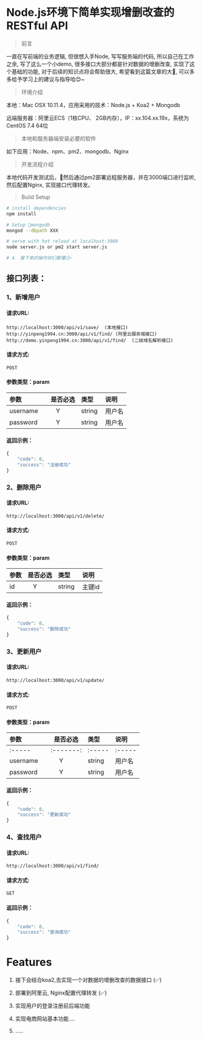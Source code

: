 # Node.js环境下简单实现增删改查的RESTful API

> 前言

一直在写前端的业务逻辑, 但很想入手Node, 写写服务端的代码, 所以自己在工作之余, 写了这么一个小demo, 很多接口大部分都是针对数据的增删改查,  实现了这个基础的功能, 对于后续的知识点将会帮助很大, 希望看到这篇文章的大🐂, 可以多多给予学习上的建议与指导哈😊~


> 环境介绍

本地：Mac OSX 10.11.4，应用采用的技术：Node.js + Koa2 + Mongodb

远端服务器：阿里云ECS（1核CPU、 2GB内存），IP：xx.104.xx.19x，系统为CentOS 7.4 64位

> 本地和服务器端安装必要的软件

如下应用：Node、npm、pm2、mongodb、Nginx

> 开发流程介绍

本地代码开发测试后，然后通过pm2部署远程服务器，并在3000端口进行监听, 然后配置Nginx, 实现接口代理转发。

>Build Setup

``` bash
# install dependencies
npm install

# Setup mongodb
mongod --dbpath XXX

# serve with hot reload at localhost:3080
node server.js or pm2 start server.js

# 4. 接下来的操作你们都懂😏~
```

## 接口列表：

### 1、新增用户

#### 请求URL:
```
http://localhost:3000/api/v1/save/  (本地接口)
http://yinpeng1994.cn:3000/api/v1/find/ (阿里云服务端接口)
http://demo.yinpeng1994.cn:3000/api/v1/find/  (二级域名解析接口)
```
#### 请求方式:
```
POST
```

#### 参数类型：param

|参数|是否必选|类型|说明|
|:-----|:-------:|:-----|:-----|
|username      |Y       |string  | 用户名 |
|password      |Y       |string  | 用户名 |
#### 返回示例：

```javascript
{
    "code": 0,
    "success": "注册成功"
}
```
### 2、删除用户

#### 请求URL:
```
http://localhost:3000/api/v1/delete/
```
#### 请求方式:
```
POST
```

#### 参数类型：param

|参数|是否必选|类型|说明|
|:-----|:-------:|:-----|:-----|
|id     |Y       |string  | 主键id |
#### 返回示例：

```javascript
{
    "code": 0,
    "success": "删除成功"
}
```
### 3、更新用户

#### 请求URL:
```
http://localhost:3000/api/v1/update/
```
#### 请求方式:
```
POST
```

#### 参数类型：param

|参数|是否必选|类型|说明|
|:-----|:-------:|:-----|:-----|
|:-----|:-------:|:-----|:-----|
|username      |Y       |string  | 用户名 |
|password      |Y       |string  | 用户名 |
#### 返回示例：

```javascript
{
    "code": 0,
    "success": "更新成功"
}
```
### 4、查找用户

#### 请求URL:
```
http://localhost:3000/api/v1/find/
```
#### 请求方式:
```
GET
```
#### 返回示例：

```javascript
{
    "code": 0,
    "success": "查询成功"
}
```

# Features
1. 接下会结合koa2,去实现一个对数据的增删改查的数据接口 (✅)

2. 部署到阿里云, Nginx配置代理转发 (✅)

3. 实现用户的登录注册前后端功能

4. 实现电商网站基本功能....

5. .....
